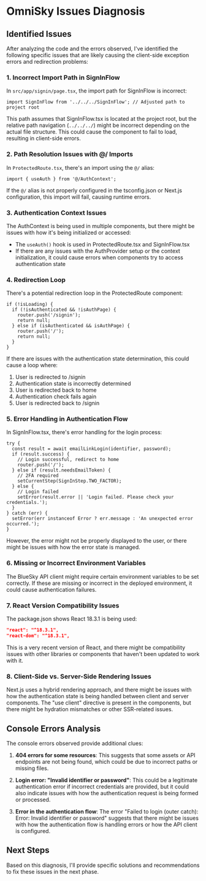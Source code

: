 # OmniSky Issues Diagnosis

## Identified Issues

After analyzing the code and the errors observed, I've identified the following specific issues that are likely causing the client-side exception errors and redirection problems:

### 1. Incorrect Import Path in SignInFlow

In `src/app/signin/page.tsx`, the import path for SignInFlow is incorrect:

```tsx
import SignInFlow from '../../../SignInFlow'; // Adjusted path to project root
```

This path assumes that SignInFlow.tsx is located at the project root, but the relative path navigation (`../../../`) might be incorrect depending on the actual file structure. This could cause the component to fail to load, resulting in client-side errors.

### 2. Path Resolution Issues with @/ Imports

In `ProtectedRoute.tsx`, there's an import using the `@/` alias:

```tsx
import { useAuth } from '@/AuthContext';
```

If the `@/` alias is not properly configured in the tsconfig.json or Next.js configuration, this import will fail, causing runtime errors.

### 3. Authentication Context Issues

The AuthContext is being used in multiple components, but there might be issues with how it's being initialized or accessed:

- The `useAuth()` hook is used in ProtectedRoute.tsx and SignInFlow.tsx
- If there are any issues with the AuthProvider setup or the context initialization, it could cause errors when components try to access authentication state

### 4. Redirection Loop

There's a potential redirection loop in the ProtectedRoute component:

```tsx
if (!isLoading) {
  if (!isAuthenticated && !isAuthPage) {
    router.push('/signin');
    return null;
  } else if (isAuthenticated && isAuthPage) {
    router.push('/');
    return null;
  }
}
```

If there are issues with the authentication state determination, this could cause a loop where:
1. User is redirected to /signin
2. Authentication state is incorrectly determined
3. User is redirected back to home
4. Authentication check fails again
5. User is redirected back to /signin

### 5. Error Handling in Authentication Flow

In SignInFlow.tsx, there's error handling for the login process:

```tsx
try {
  const result = await emailLinkLogin(identifier, password);
  if (result.success) {
    // Login successful, redirect to home
    router.push('/');
  } else if (result.needsEmailToken) {
    // 2FA required
    setCurrentStep(SignInStep.TWO_FACTOR);
  } else {
    // Login failed
    setError(result.error || 'Login failed. Please check your credentials.');
  }
} catch (err) {
  setError(err instanceof Error ? err.message : 'An unexpected error occurred.');
}
```

However, the error might not be properly displayed to the user, or there might be issues with how the error state is managed.

### 6. Missing or Incorrect Environment Variables

The BlueSky API client might require certain environment variables to be set correctly. If these are missing or incorrect in the deployed environment, it could cause authentication failures.

### 7. React Version Compatibility Issues

The package.json shows React 18.3.1 is being used:

```json
"react": "^18.3.1",
"react-dom": "^18.3.1",
```

This is a very recent version of React, and there might be compatibility issues with other libraries or components that haven't been updated to work with it.

### 8. Client-Side vs. Server-Side Rendering Issues

Next.js uses a hybrid rendering approach, and there might be issues with how the authentication state is being handled between client and server components. The "use client" directive is present in the components, but there might be hydration mismatches or other SSR-related issues.

## Console Errors Analysis

The console errors observed provide additional clues:

1. **404 errors for some resources**: This suggests that some assets or API endpoints are not being found, which could be due to incorrect paths or missing files.

2. **Login error: "Invalid identifier or password"**: This could be a legitimate authentication error if incorrect credentials are provided, but it could also indicate issues with how the authentication request is being formed or processed.

3. **Error in the authentication flow**: The error "Failed to login (outer catch): Error: Invalid identifier or password" suggests that there might be issues with how the authentication flow is handling errors or how the API client is configured.

## Next Steps

Based on this diagnosis, I'll provide specific solutions and recommendations to fix these issues in the next phase.

